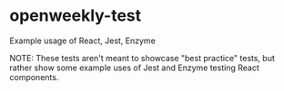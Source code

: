# openweekly-test

Example usage of React, Jest, Enzyme

NOTE: These tests aren't meant to showcase "best practice" tests, but rather show some example uses of Jest and Enzyme testing React components.
